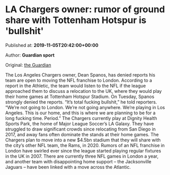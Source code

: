 
# LA Chargers owner: rumor of ground share with Tottenham Hotspur is 'bullshit'

Published at: **2019-11-05T20:42:00+00:00**

Author: **Guardian sport**

Original: [the Guardian](https://www.theguardian.com/sport/2019/nov/05/los-angeles-chargers-london-move-uk-tottenham-hotspur-uk)

The Los Angeles Chargers owner, Dean Spanos, has denied reports his team are open to moving the NFL franchise to London.
According to a report in the Athletic, the team would listen to the NFL if the league approached them to discuss a relocation to the UK, where they would play their home games at Tottenham Hotspur Stadium.
On Tuesday, Spanos strongly denied the reports. “It’s total fucking bullshit,” he told reporters. “We’re not going to London. We’re not going anywhere. We’re playing in Los Angeles. This is our home, and this is where we are planning to be for a long fucking time. Period.”
The Chargers currently play at Dignity Health Sports Park, the home of Major League Soccer’s LA Galaxy. They have struggled to draw significant crowds since relocating from San Diego in 2017, and away fans often dominate the stands at their home games. The Chargers plan to move into a new $4.5bn stadium that they will share with the city’s other NFL team, the Rams, in 2020.
Rumors of an NFL franchise in London have swirled ever since the league started playing regular fixtures in the UK in 2007. There are currently three NFL games in London a year, and another team with disappointing home support – the Jacksonville Jaguars – have been linked with a move across the Atlantic.
